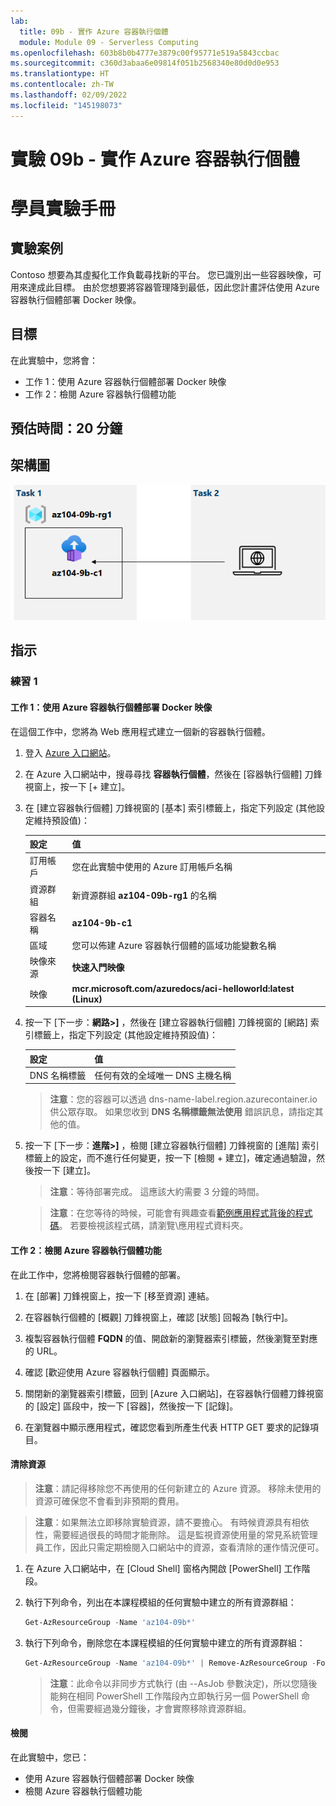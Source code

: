 ```yaml
---
lab:
  title: 09b - 實作 Azure 容器執行個體
  module: Module 09 - Serverless Computing
ms.openlocfilehash: 603b8b0b4777e3879c00f95771e519a5843ccbac
ms.sourcegitcommit: c360d3abaa6e09814f051b2568340e80d0d0e953
ms.translationtype: HT
ms.contentlocale: zh-TW
ms.lasthandoff: 02/09/2022
ms.locfileid: "145198073"
---
```

# <a name="lab-09b---implement-azure-container-instances"></a>實驗 09b - 實作 Azure 容器執行個體
# <a name="student-lab-manual"></a>學員實驗手冊

## <a name="lab-scenario"></a>實驗案例

Contoso 想要為其虛擬化工作負載尋找新的平台。 您已識別出一些容器映像，可用來達成此目標。 由於您想要將容器管理降到最低，因此您計畫評估使用 Azure 容器執行個體部署 Docker 映像。

## <a name="objectives"></a>目標

在此實驗中，您將會：

- 工作 1：使用 Azure 容器執行個體部署 Docker 映像
- 工作 2：檢閱 Azure 容器執行個體功能

## <a name="estimated-timing-20-minutes"></a>預估時間：20 分鐘

## <a name="architecture-diagram"></a>架構圖

![image](../media/lab09b.png)

## <a name="instructions"></a>指示

### <a name="exercise-1"></a>練習 1

#### <a name="task-1-deploy-a-docker-image-by-using-the-azure-container-instance"></a>工作 1：使用 Azure 容器執行個體部署 Docker 映像

在這個工作中，您將為 Web 應用程式建立一個新的容器執行個體。

1. 登入 [Azure 入口網站](https://portal.azure.com)。

1. 在 Azure 入口網站中，搜尋尋找 **容器執行個體**，然後在 [容器執行個體] 刀鋒視窗上，按一下 [+ 建立]。

1. 在 [建立容器執行個體] 刀鋒視窗的 [基本] 索引標籤上，指定下列設定 (其他設定維持預設值)：

    | 設定 | 值 |
    | ---- | ---- |
    | 訂用帳戶 | 您在此實驗中使用的 Azure 訂用帳戶名稱 |
    | 資源群組 | 新資源群組 **az104-09b-rg1** 的名稱 |
    | 容器名稱 | **az104-9b-c1** |
    | 區域 | 您可以佈建 Azure 容器執行個體的區域功能變數名稱 |
    | 映像來源 | **快速入門映像** |
    | 映像 | **mcr.microsoft.com/azuredocs/aci-helloworld:latest (Linux)** |

1. 按一下 [下一步：**網路>]** ，然後在 [建立容器執行個體] 刀鋒視窗的 [網路] 索引標籤上，指定下列設定 (其他設定維持預設值)：

    | 設定 | 值 |
    | --- | --- |
    | DNS 名稱標籤 | 任何有效的全域唯一 DNS 主機名稱 |

    >**注意**：您的容器可以透過 dns-name-label.region.azurecontainer.io 供公眾存取。 如果您收到 **DNS 名稱標籤無法使用** 錯誤訊息，請指定其他的值。

1. 按一下 [下一步：**進階>]** ，檢閱 [建立容器執行個體] 刀鋒視窗的 [進階] 索引標籤上的設定，而不進行任何變更，按一下 [檢閱 + 建立]，確定通過驗證，然後按一下 [建立]。

    >**注意**：等待部署完成。 這應該大約需要 3 分鐘的時間。

    >**注意**：在您等待的時候，可能會有興趣查看[範例應用程式背後的程式碼](https://github.com/Azure-Samples/aci-helloworld)。 若要檢視該程式碼，請瀏覽\\應用程式資料夾。

#### <a name="task-2-review-the-functionality-of-the-azure-container-instance"></a>工作 2：檢閱 Azure 容器執行個體功能

在此工作中，您將檢閱容器執行個體的部署。

1. 在 [部署] 刀鋒視窗上，按一下 [移至資源] 連結。

1. 在容器執行個體的 [概觀] 刀鋒視窗上，確認 [狀態] 回報為 [執行中]。

1. 複製容器執行個體 **FQDN** 的值、開啟新的瀏覽器索引標籤，然後瀏覽至對應的 URL。

1. 確認 [歡迎使用 Azure 容器執行個體] 頁面顯示。

1. 關閉新的瀏覽器索引標籤，回到 [Azure 入口網站]，在容器執行個體刀鋒視窗的 [設定] 區段中，按一下 [容器]，然後按一下 [記錄]。

1. 在瀏覽器中顯示應用程式，確認您看到所產生代表 HTTP GET 要求的記錄項目。

#### <a name="clean-up-resources"></a>清除資源

>**注意**：請記得移除您不再使用的任何新建立的 Azure 資源。 移除未使用的資源可確保您不會看到非預期的費用。

>**注意**：如果無法立即移除實驗資源，請不要擔心。 有時候資源具有相依性，需要經過很長的時間才能刪除。 這是監視資源使用量的常見系統管理員工作，因此只需定期檢閱入口網站中的資源，查看清除的運作情況便可。 

1. 在 Azure 入口網站中，在 [Cloud Shell] 窗格內開啟 [PowerShell] 工作階段。

1. 執行下列命令，列出在本課程模組的任何實驗中建立的所有資源群組：

   ```powershell
   Get-AzResourceGroup -Name 'az104-09b*'
   ```

1. 執行下列命令，刪除您在本課程模組的任何實驗中建立的所有資源群組：

   ```powershell
   Get-AzResourceGroup -Name 'az104-09b*' | Remove-AzResourceGroup -Force -AsJob
   ```

    >**注意**：此命令以非同步方式執行 (由 --AsJob 參數決定)，所以您隨後能夠在相同 PowerShell 工作階段內立即執行另一個 PowerShell 命令，但需要經過幾分鐘後，才會實際移除資源群組。

#### <a name="review"></a>檢閱

在此實驗中，您已：

- 使用 Azure 容器執行個體部署 Docker 映像
- 檢閱 Azure 容器執行個體功能

